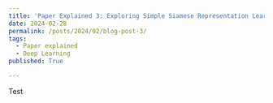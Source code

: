 ```yaml
---
title: 'Paper Explained 3: Exploring Simple Siamese Representation Learning'
date: 2024-02-28
permalink: /posts/2024/02/blog-post-3/
tags:
  - Paper explained
  - Deep Learning
published: True

---
```


Test